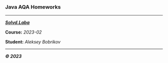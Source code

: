 ### Java AQA Homeworks

---

***[Solvd.Laba](https://laba.solvd.com/)***

**Course:** *2023-02*

**Student:** *Aleksey Bobrikov*

---

***© 2023***
